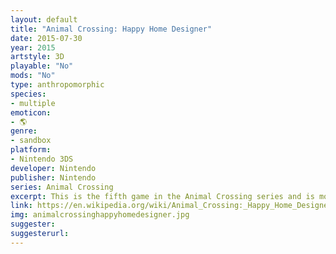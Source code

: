 ```yaml
---
layout: default
title: "Animal Crossing: Happy Home Designer"
date: 2015-07-30
year: 2015
artstyle: 3D
playable: "No"
mods: "No"
type: anthropomorphic
species: 
- multiple
emoticon:
- 🌎
genre: 
- sandbox
platform:
- Nintendo 3DS
developer: Nintendo
publisher: Nintendo
series: Animal Crossing
excerpt: This is the fifth game in the Animal Crossing series and is more of a spin-off. In it you design homes for the animal villagers.
link: https://en.wikipedia.org/wiki/Animal_Crossing:_Happy_Home_Designer
img: animalcrossinghappyhomedesigner.jpg
suggester: 
suggesterurl: 
---
```


